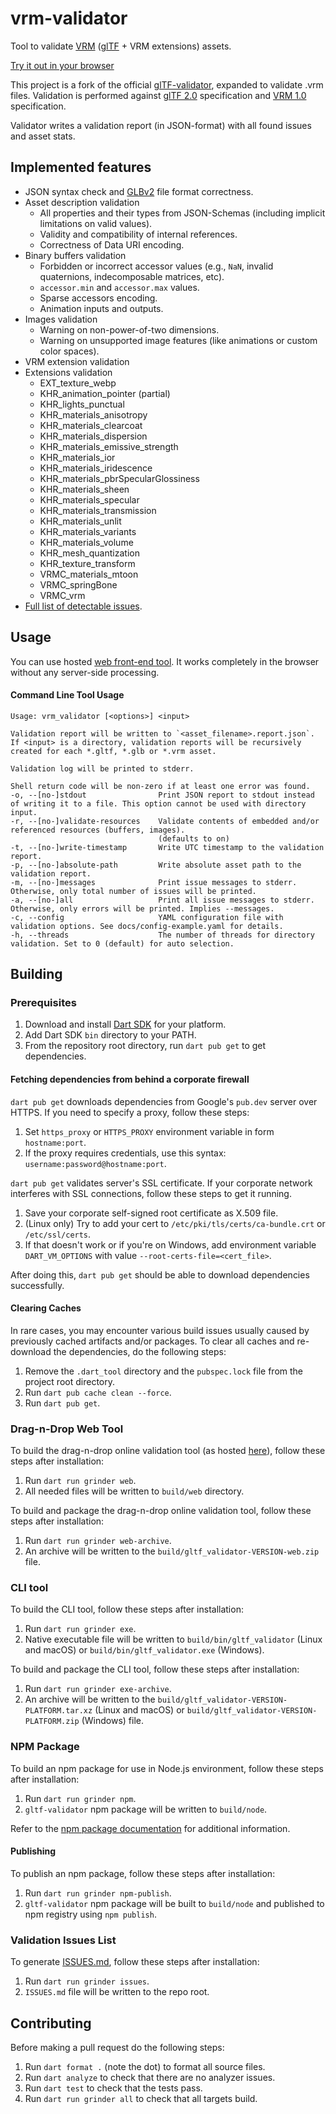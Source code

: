 # vrm-validator

Tool to validate [VRM](https://vrm.dev/en/) ([glTF](https://github.com/KhronosGroup/glTF) + VRM extensions) assets.

[Try it out in your browser](https://vrm-validator.fern.solutions/)

This project is a fork of the official [glTF-validator](https://github.com/KhronosGroup/glTF-Validator), expanded to validate .vrm files.
Validation is performed against [glTF 2.0](https://github.com/KhronosGroup/glTF/tree/master/specification/2.0) specification and [VRM 1.0](https://github.com/vrm-c/vrm-specification/tree/master/specification/VRMC_vrm-1.0) specification.

Validator writes a validation report (in JSON-format) with all found issues and asset stats.

## Implemented features

- JSON syntax check and [GLBv2](https://www.khronos.org/registry/glTF/specs/2.0/glTF-2.0.html#glb-file-format-specification) file format correctness.
- Asset description validation
  - All properties and their types from JSON-Schemas (including implicit limitations on valid values).
  - Validity and compatibility of internal references.
  - Correctness of Data URI encoding.
- Binary buffers validation
  - Forbidden or incorrect accessor values (e.g., `NaN`, invalid quaternions, indecomposable matrices, etc).
  - `accessor.min` and `accessor.max` values.
  - Sparse accessors encoding.
  - Animation inputs and outputs.
- Images validation
  - Warning on non-power-of-two dimensions.
  - Warning on unsupported image features (like animations or custom color spaces).
- VRM extension validation
- Extensions validation
  - EXT_texture_webp
  - KHR_animation_pointer (partial)
  - KHR_lights_punctual
  - KHR_materials_anisotropy
  - KHR_materials_clearcoat
  - KHR_materials_dispersion
  - KHR_materials_emissive_strength
  - KHR_materials_ior
  - KHR_materials_iridescence
  - KHR_materials_pbrSpecularGlossiness
  - KHR_materials_sheen
  - KHR_materials_specular
  - KHR_materials_transmission
  - KHR_materials_unlit
  - KHR_materials_variants
  - KHR_materials_volume
  - KHR_mesh_quantization
  - KHR_texture_transform
  - VRMC_materials_mtoon
  - VRMC_springBone
  - VRMC_vrm
- [Full list of detectable issues](ISSUES.md).

## Usage

You can use hosted [web front-end tool](https://vrm-validator.fern.solutions/). It works completely in the browser without any server-side processing.

#### Command Line Tool Usage
```text
Usage: vrm_validator [<options>] <input>

Validation report will be written to `<asset_filename>.report.json`.
If <input> is a directory, validation reports will be recursively created for each *.gltf, *.glb or *.vrm asset.

Validation log will be printed to stderr.

Shell return code will be non-zero if at least one error was found.
-o, --[no-]stdout                Print JSON report to stdout instead of writing it to a file. This option cannot be used with directory input.
-r, --[no-]validate-resources    Validate contents of embedded and/or referenced resources (buffers, images).
                                 (defaults to on)
-t, --[no-]write-timestamp       Write UTC timestamp to the validation report.
-p, --[no-]absolute-path         Write absolute asset path to the validation report.
-m, --[no-]messages              Print issue messages to stderr. Otherwise, only total number of issues will be printed.
-a, --[no-]all                   Print all issue messages to stderr. Otherwise, only errors will be printed. Implies --messages.
-c, --config                     YAML configuration file with validation options. See docs/config-example.yaml for details.
-h, --threads                    The number of threads for directory validation. Set to 0 (default) for auto selection.
```

## Building

### Prerequisites

1. Download and install [Dart SDK](https://dart.dev/tools/sdk/archive) for your platform.
2. Add Dart SDK `bin` directory to your PATH.
3. From the repository root directory, run `dart pub get` to get dependencies.

#### Fetching dependencies from behind a corporate firewall

`dart pub get` downloads dependencies from Google's `pub.dev` server over HTTPS. If you need to specify a proxy, follow these steps:

1. Set `https_proxy` or `HTTPS_PROXY` environment variable in form `hostname:port`.
2. If the proxy requires credentials, use this syntax: `username:password@hostname:port`.

`dart pub get` validates server's SSL certificate. If your corporate network interferes with SSL connections, follow these steps to get it running.

1. Save your corporate self-signed root certificate as X.509 file.
2. (Linux only) Try to add your cert to `/etc/pki/tls/certs/ca-bundle.crt` or `/etc/ssl/certs`.
3. If that doesn't work or if you're on Windows, add environment variable `DART_VM_OPTIONS` with value `--root-certs-file=<cert_file>`.

After doing this, `dart pub get` should be able to download dependencies successfully.

#### Clearing Caches

In rare cases, you may encounter various build issues usually caused by previously cached artifacts and/or packages. To clear all caches and re-download the dependencies, do the following steps:

1. Remove the `.dart_tool` directory and the `pubspec.lock` file from the project root directory.
2. Run `dart pub cache clean --force`.
3. Run `dart pub get`.

### Drag-n-Drop Web Tool

To build the drag-n-drop online validation tool (as hosted [here](https://vrm-validator.fern.solutions/)), follow these steps after installation:

1. Run `dart run grinder web`.
2. All needed files will be written to `build/web` directory.

To build and package the drag-n-drop online validation tool, follow these steps after installation:

1. Run `dart run grinder web-archive`.
2. An archive will be written to the `build/gltf_validator-VERSION-web.zip` file.

### CLI tool

To build the CLI tool, follow these steps after installation:

1. Run `dart run grinder exe`.
2. Native executable file will be written to `build/bin/gltf_validator` (Linux and macOS) or `build/bin/gltf_validator.exe` (Windows).

To build and package the CLI tool, follow these steps after installation:

1. Run `dart run grinder exe-archive`.
2. An archive will be written to the `build/gltf_validator-VERSION-PLATFORM.tar.xz` (Linux and macOS) or `build/gltf_validator-VERSION-PLATFORM.zip` (Windows) file.

### NPM Package

To build an npm package for use in Node.js environment, follow these steps after installation:

1. Run `dart run grinder npm`.
2. `gltf-validator` npm package will be written to `build/node`.

Refer to the [npm package documentation](https://www.npmjs.com/package/vrm-validator) for additional information.

#### Publishing

To publish an npm package, follow these steps after installation:

1. Run `dart run grinder npm-publish`.
2. `gltf-validator` npm package will be built to `build/node` and published to npm registry using `npm publish`.

### Validation Issues List

To generate [ISSUES.md](ISSUES.md), follow these steps after installation:

1. Run `dart run grinder issues`.
2. `ISSUES.md` file will be written to the repo root.

## Contributing

Before making a pull request do the following steps:

1. Run `dart format .` (note the dot) to format all source files.
2. Run `dart analyze` to check that there are no analyzer issues.
3. Run `dart test` to check that the tests pass.
4. Run `dart run grinder all` to check that all targets build.
